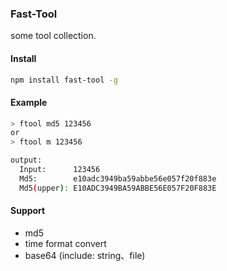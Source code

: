### Fast-Tool

some tool collection.

#### Install
```sh
npm install fast-tool -g
```

#### Example
```sh
> ftool md5 123456
or
> ftool m 123456

output:
  Input:      123456
  Md5:        e10adc3949ba59abbe56e057f20f883e
  Md5(upper): E10ADC3949BA59ABBE56E057F20F883E
```

#### Support
- md5
- time format convert
- base64 (include: string、file)
